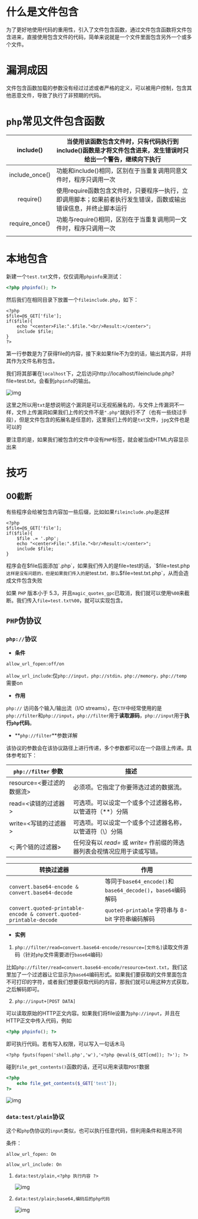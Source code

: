 # 什么是文件包含

为了更好地使用代码的重用性，引入了文件包含函数，通过文件包含函数将文件包含进来，直接使用包含文件的代码，简单来说就是一个文件里面包含另外一个或多个文件。

# 漏洞成因

文件包含函数加载的参数没有经过过滤或者严格的定义，可以被用户控制，包含其他恶意文件，导致了执行了非预期的代码。

# `php`常见文件包含函数

|   include()    | 当使用该函数包含文件时，只有代码执行到include()函数是才将文件包含进来，发生错误时只给出一个警告，继续向下执行 |
| :------------: | ------------------------------------------------------------ |
| include_once() | 功能和include()相同，区别在于当重复调用同意文件时，程序只调用一次 |
|   require()    | 使用require函数包含文件时，只要程序一执行，立即调用脚本；如果前者执行发生错误，函数或输出错误信息，并终止脚本运行 |
| require_once() | 功能与require()相同，区别在于当重复调用同一文件时，程序只调用一次 |
|                |                                                              |

# 本地包含

新建一个`test.txt`文件，仅仅调用`phpinfo`来测试：

```php
<?php phpinfo(); ?>
```

然后我们在相同目录下放置一个`fileinclude.php`，如下：

```php+HTML
<?php
$file=@$_GET['file'];
if($file){
    echo "<center>File:".$file."<br/>Result:</center>";
    include $file;
}
?>
```

第一行参数是为了获得file的内容，接下来如果file不为空的话，输出其内容，并将其作为文件名称包含。

我们将其部署在`localhost`下，之后访问http://localhost/fileinclude.php?file=test.txt，会看到`phpinfo`的输出。

![img](https://img2020.cnblogs.com/blog/1933038/202004/1933038-20200412182030316-1977642406.png)

 这里之所以用`txt`是想说明这个漏洞是可以无视拓展名的，与文件上传漏洞不一样，文件上传漏洞如果我们上传的文件不是`".php"`就执行不了（也有一些绕过手段），但是文件包含的拓展名是任意的，这里我们上传的是`txt`文件，`jpg`文件也是可以的

要注意的是，如果我们被包含的文件中没有`PHP`标签，就会被当成HTML内容显示出来

# 技巧

## 00截断

有些程序会给被包含内容加一些后缀，比如如果`fileinclude.php`是这样

```php+HTML
<?php
$file=@$_GET['file'];
if($file){
    $file .= '.php';
    echo "<center>File:".$file."<br/>Result:</center>";
    include $file;
}
```

程序会在$file后面添加`.php`，如果我们传入的是file=test的话，`$file=test.php`这样是没有问题的，但是如果我们传入的是`test.txt`，那么`$file=test.txt.php`，从而会造成文件包含失败

如果 `PHP` 版本小于 5.3，并且`magic_quotes_gpc`已取消，我们就可以使用`%00`来截断。我们传入`file=test.txt%00`，就可以实现包含。

## `PHP`伪协议

### `php://`协议

- **条件**

`allow_url_fopen:off/on`

`allow_url_include`:仅`php://input，php://stdin，php://memory，php://temp`需要on

- **作用**

`php://` 访问各个输入/输出流（I/O streams），在`CTF`中经常使用的是`php://filter`和`php://input`，`php://filter`用于**读取源码**，`php://input`用于**执行`php`代码**。

- **`php://filter`**参数详解

该协议的参数会在该协议路径上进行传递，多个参数都可以在一个路径上传递。具体参考如下：

| **`php://filter` 参数**   | **描述**                                                     |
| ------------------------- | ------------------------------------------------------------ |
| resource=<要过滤的数据流> | 必须项。它指定了你要筛选过滤的数据流。                       |
| read=<读链的过滤器>       | 可选项。可以设定一个或多个过滤器名称，以管道符（*\*）分隔    |
| write=<写链的过滤器>      | 可选项。可以设定一个或多个过滤器名称，以管道符（\）分隔      |
| <; 两个链的过滤器>        | 任何没有以 *read=* 或 *write=* 作前缀的筛选器列表会视情况应用于读或写链。 |

| **转换过滤器**                                               | **作用**                                                     |
| ------------------------------------------------------------ | ------------------------------------------------------------ |
| `convert.base64-encode & convert.base64-decode`              | 等同于`base64_encode()`和`base64_decode()`，`base64`编码解码 |
| `convert.quoted-printable-encode & convert.quoted-printable-decode` | `quoted-printable` 字符串与 8-bit 字符串编码解码             |

- **实例**

1. `php://filter/read=convert.base64-encode/resource=[文件名]`读取文件源码（针对`php`文件需要进行`base64`编码）

比如`php://filter/read=convert.base64-encode/resource=text.txt`，我们这里加了一个过滤器让它显示为`base64`编码形式。如果我们要获取的文件里面包含不可打印的字符，或者我们想要获取代码的内容，那我们就可以用这种方式获取，之后解码即可。

2. `php://input+[POST DATA]`

可以读取原始的HTTP正文内容。如果我们将file设置为`php://input`，并且在HTTP正文中传入代码，例如

```php
<?php phpinfo(); ?>
```

即可执行代码。若有写入权限，可以写入一句话木马

```
<?php fputs(fopen('shell.php','w'),'<?php @eval($_GET[cmd]); ?>'); ?>
```

碰到`file_get_contents()`函数的话，还可以用来读取`POST`数据

```php
<?php
	echo file_get_contents($_GET['test']);
?>	
```

![img](https://img2020.cnblogs.com/blog/1933038/202006/1933038-20200607174155017-1515738586.png)

### `data:test/plain`协议

这个和`php`伪协议的`input`类似，也可以执行任意代码，但利用条件和用法不同

条件：

`allow_url_fopen: On`

`allow_url_include: On`

1. `data:test/plain,<?php 执行内容 ?>`

   ![img](https://img2020.cnblogs.com/blog/1933038/202006/1933038-20200607174203198-400034540.png)

2. `data:test/plain;base64,编码后的php代码`

   ![img](https://img2020.cnblogs.com/blog/1933038/202006/1933038-20200607174235423-1126222097.png)